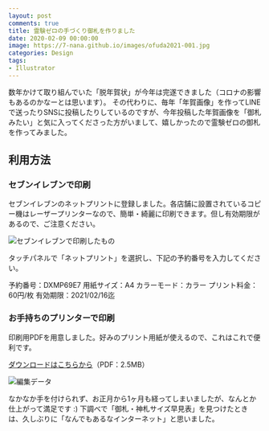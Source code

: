 ```yaml
---
layout: post
comments: true
title: 霊験ゼロの手づくり御札を作りました
date: 2020-02-09 00:00:00
image: https://7-nana.github.io/images/ofuda2021-001.jpg
categories: Design
tags:
- Illustrator
---
```


数年かけて取り組んでいた「脱年賀状」が今年は完遂できました（コロナの影響もあるのかなーとは思います）。
その代わりに、毎年「年賀画像」を作ってLINEで送ったりSNSに投稿したりしているのですが、今年投稿した年賀画像を「御札みたい」と気に入ってくださった方がいまして、嬉しかったので霊験ゼロの御札を作ってみました。

## 利用方法

### セブンイレブンで印刷

セブンイレブンのネットプリントに登録しました。各店舗に設置されているコピー機はレーザープリンターなので、簡単・綺麗に印刷できます。但し有効期限があるので、ご注意ください。

![セブンイレブンで印刷したもの](https://7-nana.github.io/images/ofuda2021-001.jpg "セブンイレブンで印刷したもの")

タッチパネルで「ネットプリント」を選択し、下記の予約番号を入力してください。

予約番号：DXMP69E7
用紙サイズ：A4
カラーモード：カラー
プリント料金：60円/枚
有効期限：2021/02/16迄

### お手持ちのプリンターで印刷

印刷用PDFを用意しました。好みのプリント用紙が使えるので、これはこれで便利です。

[ダウンロードはこちらから](https://7-nana.github.io/images/ofuda2021_data.pdf)（PDF：2.5MB）

![編集データ](https://7-nana.github.io/images/ofuda2021-002.jpg "編集データ")

なかなか手を付けられず、お正月から1ヶ月も経ってしまいましたが、なんとか仕上がって満足です :)
下調べで「御札・神札サイズ早見表」を見つけたときは、久しぶりに「なんでもあるなインターネット」と思いました。
